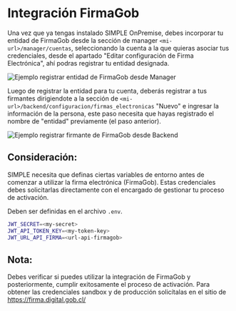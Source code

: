 # Integración FirmaGob

Una vez que ya tengas instalado SIMPLE OnPremise, debes incorporar tu entidad de FirmaGob desde la sección de manager `<mi-url>/manager/cuentas`, seleccionando la cuenta a la que quieras asociar tus credenciales, desde el apartado "Editar configuración de Firma Electrónica", ahí podras registrar tu entidad designada.


![Ejemplo registrar entidad de FirmaGob desde Manager](https://github.com/digital-gob-cl/simple2/blob/master/documentos/imagenes/form_firma_manager.jpg)


Luego de registrar la entidad para tu cuenta, deberás registrar a tus firmantes dirigiendote a la sección de `<mi-url>/backend/configuracion/firmas_electronicas` "Nuevo" e ingresar la información de la persona, este paso necesita que hayas registrado el nombre de "entidad" previamente (el paso anterior).

![Ejemplo registrar firmante de FirmaGob desde Backend](https://github.com/digital-gob-cl/simple2/blob/master/documentos/imagenes/form_crear_firmante.png)

## Consideración:
SIMPLE necesita que definas ciertas variables de entorno antes de comenzar a utilizar la firma electrónica (FirmaGob). Estas credenciales debes solicitarlas directamente con el encargado de gestionar tu proceso de activación.

Deben ser definidas en el archivo `.env`.

``` sh
JWT_SECRET=<my-secret>
JWT_API_TOKEN_KEY=<my-token-key>
JWT_URL_API_FIRMA=<url-api-firmagob>
```

## Nota:
Debes verificar si puedes utilizar la integración de FirmaGob y posteriormente, cumplir exitosamente el proceso de activación.
Para obtener las credenciales sandbox y de producción solicítalas en el sitio de https://firma.digital.gob.cl/